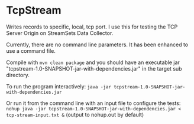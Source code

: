 # TcpStream
Writes records to specific, local, tcp port.  I use this for testing the TCP Server Origin on StreamSets Data Collector.

Currently, there are no command line parameters. It has been enhanced to use a command file. 

Compile with `mvn clean package` and you should have an executable jar "tcpstream-1.0-SNAPSHOT-jar-with-dependencies.jar" in the target sub directory.  

To run the program interactively: `java -jar tcpstream-1.0-SNAPSHOT-jar-with-dependencies.jar`

Or run it from the command line with an input file to configure the tests: 
`nohup java -jar tcpstream-1.0-SNAPSHOT-jar-with-dependencies.jar < tcp-stream-input.txt &`
(output to nohup.out by default)
